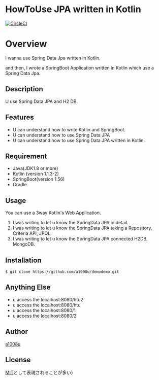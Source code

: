 # HowToUse JPA written in Kotlin
[![CircleCI](https://img.shields.io/circleci/project/github/RedSparr0w/node-csgo-parser.svg)]()

# Overview

I wanna use Spring Data Jpa written in Kotlin. 

and then, I wrote a SpringBoot Application written in Kotlin which use a Spring Data Jpa. 

## Description

U use Spring Data JPA and H2 DB. 


## Features

- U can understand how to write Kotlin and SpringBoot.
- U can understand how to use Spring Data JPA
- U can understand how to use Spring Data JPA written in Kotlin.

## Requirement

- Java(JDK1.8 or more)
- Kotlin (version 1.1.3-2)
- SpringBoot(version 1.56)
- Gradle

## Usage

You can use a 3way Kotlin's Web Application.

1. I was writing to let u know the SpringData JPA in detail.
2. I was writing to let u know the SpringData JPA taking a Repository, Criteria API, JPQL.
3. I was writing to let u know the SpringData JPA connected H2DB, MongoDB.

## Installation

    $ git clone https://github.com/a1008u/demodemo.git

## Anything Else

- u access the localhost:8080/htu2
- u access the localhost:8080/htu
- u access the localhost:8080/1
- u access the localhost:8080/2

## Author

[a1008u](https://github.com/a1008u)

## License

[MIT](http://b4b4r07.mit-license.org)として表現されることが多い）

